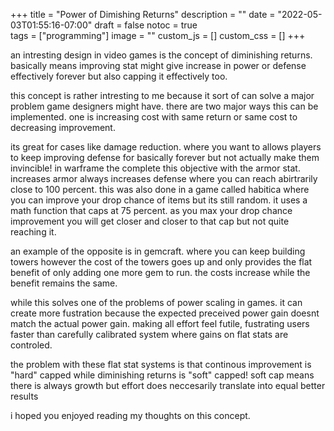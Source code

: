 +++
title = "Power of Dimishing Returns"
description = ""
date = "2022-05-03T01:55:16-07:00"
draft = false
notoc = true  
tags = ["programming"]
image = ""
custom_js = []
custom_css = []
+++

an intresting design in video games is the concept of diminishing returns. 
basically means improving stat might give increase in power or defense effectively forever but also capping it effectively too. 
<!--more-->
this concept is rather intresting to me because it sort of can solve a major problem game designers might have. 
there are two major ways this can be implemented. one is increasing cost with same return or same cost to decreasing improvement. 

its great for cases like damage reduction. where you want to allows players to keep improving defense for basically forever but not actually make them invincible!
in warframe the complete this objective with the armor stat. increases armor always increases defense where you can reach abirtrarily close to 100 percent. 
this was also done in a game called habitica where you can improve your drop chance of items but its still random. 
it uses a math function that caps at 75 percent.  as you max your drop chance improvement you will get closer and closer to that cap but not quite reaching it.

an example of the opposite is in gemcraft. where you can keep building towers however the cost of the towers goes up and only provides the flat benefit of only adding one more gem to run. 
the costs increase while the benefit remains the same. 

while this solves one of the problems of power scaling in games. it can create more fustration because the expected preceived power gain doesnt match the actual power gain. 
making all effort feel futile, fustrating users faster than carefully calibrated system where gains on flat stats are controled. 

the problem with these flat stat systems is that continous improvement is "hard" capped while diminishing returns is "soft" capped! 
soft cap means there is always growth but effort does neccesarily translate into equal better results

i hoped you enjoyed reading my thoughts on this concept. 
